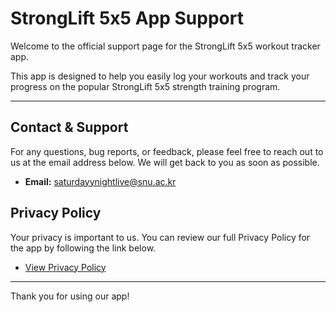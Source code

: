 # StrongLift 5x5 App Support

Welcome to the official support page for the StrongLift 5x5 workout tracker app. 

This app is designed to help you easily log your workouts and track your progress on the popular StrongLift 5x5 strength training program.

---

## Contact & Support

For any questions, bug reports, or feedback, please feel free to reach out to us at the email address below. We will get back to you as soon as possible.

- **Email:** saturdayynightlive@snu.ac.kr

## Privacy Policy

Your privacy is important to us. You can review our full Privacy Policy for the app by following the link below.

- [View Privacy Policy](https://www.termsfeed.com/live/f9c98a06-2f20-4d4c-a8bb-61b707c70edb)

---

Thank you for using our app!
